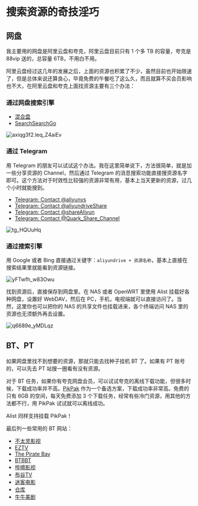 # 搜索资源的奇技淫巧

## 网盘

我主要用的网盘是阿里云盘和夸克，阿里云盘目前只有 1 个多 TB 的容量，夸克是 88vip 送的，总容量 6TB，不用白不用。

阿里云盘经过这几年的发展之后，上面的资源也积累了不少，虽然目前也开始限速了，但是总体来说还算良心，毕竟免费的午餐吃了这么久，而且就算不买会员影响也不大，在阿里云盘和夸克上面找资源主要有三个办法：

### 通过网盘搜索引擎

-  [混合盘](https://hunhepan.com/search?q=&type=&time=&exact=false&page=1&uid=0)
-  [SearchSearchGo](https://ssgo.app/)

![axiqg3f2.leq_Z4aiEv](https://img-1255332810.cos.ap-chengdu.myqcloud.com/axiqg3f2.leq_Z4aiEv.png)

### 通过 Telegram

用 Telegram 的朋友可以试试这个办法。我在这里简单说下，方法很简单，就是加一些分享资源的 Channel，然后通过 Telegram 的消息搜索功能直接搜资源名字即可。这个方法对于时效性比较强的资源非常有用，基本上当天更新的资源，过几个小时就能搜到。

- [Telegram: Contact @aliyunys](https://t.me/aliyunys)
- [Telegram: Contact @aliyundriveShare](https://t.me/aliyundriveShare)
- [Telegram: Contact @shareAliyun](https://t.me/shareAliyun)
- [Telegram: Contact @Quark\_Share\_Channel](https://t.me/Quark_Share_Channel)

![tg_HQUuHq](https://img-1255332810.cos.ap-chengdu.myqcloud.com/tg_HQUuHq.jpg)

### 通过搜索引擎

用 Google 或者 Bing 直接通过关键字：`aliyundrive + 资源名称`，基本上直接在搜索结果里就能看到资源链接。

![yFTwfh_w83Owu](https://img-1255332810.cos.ap-chengdu.myqcloud.com/yFTwfh_w83Owu.png)

找到资源后，直接保存到网盘里。在 NAS 或者 OpenWRT 里使用 Alist 挂载好各种网盘，设置好 WebDAV，然后在 PC，手机，电视端就可以直接访问了。当然，这里你也可以把你的 NAS 的共享文件也挂载进来，各个终端访问 NAS 里的资源也无须额外再去设置。

![q6689e_yMDLqz](https://img-1255332810.cos.ap-chengdu.myqcloud.com/q6689e_yMDLqz.png)


## BT、PT

如果网盘里找不到想要的资源，那就只能去找种子挂机 BT 了。如果有 PT 账号的，可以先去 PT 站搜一圈看有没有资源。

对于 BT 任务，如果你有夸克网盘会员，可以试试夸克的离线下载功能，但很多时候，下载成功率并不高。[PikPak](https://mypikpak.com/)  作为一个备选方案，下载成功率非常高。免费的只有 6GB 的空间，每天免费添加 3 个下载任务，经常有些冷门资源，用其他的方法都不行，用 PikPak 试试就可以离线成功。

Alist 同样支持挂载 PikPak！

最后列一些常用的 BT 网站：

- [不太灵影视](https://www.6bt0.com/)
- [EZTV](https://eztvx.to/home)
- [The Pirate Bay](https://thepiratebay.org/)
- [BTBBT](https://www.btbtt12.com/)
- [哔嘀影视](https://www.bdys10.com/)
- [布谷TV](https://www.bugutv.org/)
- [迷客电影](https://www.mini4k.com/)
- [仓库](https://www.cangkus.com/)
- [牛牛美剧](https://www.nnmeiju.com/)